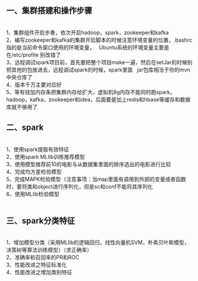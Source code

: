 <h2>一、集群搭建和操作步骤</h2><br>
1、集群组件开启步奏，依次开启hadoop，spark，zookeeper和kafka<br>
2、编写zookeeper和kafka的集群开启脚本的时候注意环境变量的位置，.bashrc指的是当前命令窗口使用的环境变量，
   Ubuntu系统的环境变量主要是在/etc/profile 别改错了<br>
3、远程调试spark项目前，首先要把整个项目make一遍，然后在setJar的时候别把其他的包放进去，远程调试spark的时候，spark里面
   jar包库相当于你的mvn中央仓库了<br>
4、版本千万主要对应好<br>
5、等有钱加内存条把集群内存给扩大，虚拟机8g内存不能同时跑spark，hadoop，kafka，zookeeper和idea，后面要是加上redis和hbase等缓存和数据库就不够用了<br>
<h2>二、spark</h2><br>
1、使用spark提取有效特征<br>
2、使用spark MLlib训练推荐模型<br>
3、使用模型推荐前10的电影与从数据集里面的排序选出的电影进行比较<br>
4、完成均方差检验模型<br>
5、完成MAPK检验模型（注意事项：当map里面有调用到外部的变量或者函数时，要将类和object进行序列化，但是sc和conf不能将其序列化<br>
6、使用MLlib检验模型<br>
<br>
<h2>三、spark分类特征</h2><br>
1、增加模型分类（采用MLlib的逻辑回归，线性向量机SVM，朴素贝叶斯模型，决策树等算法训练模型）（求正确率）<br>
2、准确率和召回率的PR和ROC<br>
3、性能改进之特征标准化<br>
4、性能改进之增加类别特征<br>

